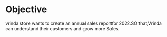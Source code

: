 # Objective
vrinda store wants to create an annual sales reportfor 2022.SO that,Vrinda can understand their
customers and grow more Sales.
